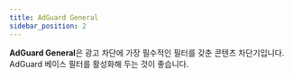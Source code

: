 ```yaml
---
title: AdGuard General
sidebar_position: 2
---
```


**AdGuard General**은 광고 차단에 가장 필수적인 필터를 갖춘 콘텐츠 차단기입니다. AdGuard 베이스 필터를 활성화해 두는 것이 좋습니다.
